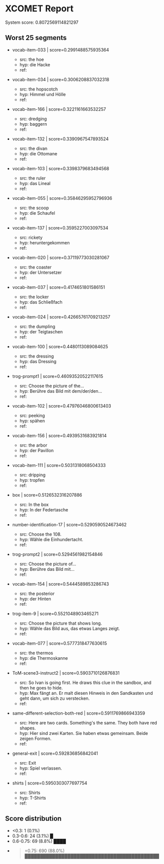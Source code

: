 # XCOMET Report

System score: 0.8072569114821297


## Worst 25 segments

- vocab-item-033 | score=0.2991488575935364
  - src: the hoe
  - hyp: die Hacke
  - ref: 

- vocab-item-034 | score=0.3006208837032318
  - src: the hopscotch
  - hyp: Himmel und Hölle
  - ref: 

- vocab-item-166 | score=0.3221161663532257
  - src: dredging
  - hyp: baggern
  - ref: 

- vocab-item-132 | score=0.3390967547893524
  - src: the divan
  - hyp: die Ottomane
  - ref: 

- vocab-item-103 | score=0.3398379683494568
  - src: the ruler
  - hyp: das Lineal
  - ref: 

- vocab-item-055 | score=0.35846295952796936
  - src: the scoop
  - hyp: die Schaufel
  - ref: 

- vocab-item-137 | score=0.3595227003097534
  - src: rickety
  - hyp: heruntergekommen
  - ref: 

- vocab-item-020 | score=0.37119773030281067
  - src: the coaster
  - hyp: der Untersetzer
  - ref: 

- vocab-item-037 | score=0.4174651801586151
  - src: the locker
  - hyp: das Schließfach
  - ref: 

- vocab-item-024 | score=0.42665761709213257
  - src: the dumpling
  - hyp: der Teigtaschen
  - ref: 

- vocab-item-100 | score=0.4480113089084625
  - src: the dressing
  - hyp: das Dressing
  - ref: 

- trog-prompt1 | score=0.46093520522117615
  - src: Choose the picture of the...
  - hyp: Berühre das Bild mit dem/der/den...
  - ref: 

- vocab-item-102 | score=0.47976046800613403
  - src: peeking
  - hyp: spähen
  - ref: 

- vocab-item-156 | score=0.4939531683921814
  - src: the arbor
  - hyp: der Pavillon
  - ref: 

- vocab-item-111 | score=0.5031318068504333
  - src: dripping
  - hyp: tropfen
  - ref: 

- box | score=0.5126532316207886
  - src: In the box
  - hyp: In der Federtasche
  - ref: 

- number-identification-17 | score=0.5290590524673462
  - src: Choose the 108.
  - hyp: Wähle die Einhundertacht.
  - ref: 

- trog-prompt2 | score=0.5294561982154846
  - src: Choose the picture of...
  - hyp: Berühre das Bild mit...
  - ref: 

- vocab-item-154 | score=0.5444589853286743
  - src: the posterior
  - hyp: der Hinten
  - ref: 

- trog-item-9 | score=0.5521048903465271
  - src: Choose the picture that shows long.
  - hyp: Wähle das Bild aus, das etwas Langes zeigt.
  - ref: 

- vocab-item-077 | score=0.5777318477630615
  - src: the thermos
  - hyp: die Thermoskanne
  - ref: 

- ToM-scene3-instruct2 | score=0.5903710126876831
  - src: So Ivan is going first. He draws this clue in the sandbox, and then he goes to hide. 
  - hyp: Max fängt an. Er malt diesen Hinweis in den Sandkasten und geht dann, um sich zu verstecken. 
  - ref: 

- same-different-selection-both-red | score=0.5911769866943359
  - src: Here are two cards. Something's the same. They both have red shapes.
  - hyp: Hier sind zwei Karten. Sie haben etwas gemeinsam. Beide zeigen Formen.
  - ref: 

- general-exit | score=0.592836856842041
  - src: Exit
  - hyp: Spiel verlassen.
  - ref: 

- shirts | score=0.5950303077697754
  - src: Shirts
  - hyp: T-Shirts
  - ref: 


## Score distribution

- <0.3: 1 (0.1%) 
- 0.3-0.6: 24 (3.1%) █
- 0.6-0.75: 69 (8.8%) ████
- >=0.75: 690 (88.0%) ████████████████████████████████████████████